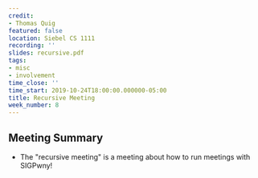 ```yaml
---
credit:
- Thomas Quig
featured: false
location: Siebel CS 1111
recording: ''
slides: recursive.pdf
tags:
- misc
- involvement 
time_close: ''
time_start: 2019-10-24T18:00:00.000000-05:00
title: Recursive Meeting
week_number: 8
---
```

## Meeting Summary
- The "recursive meeting" is a meeting about how to run meetings with SIGPwny!